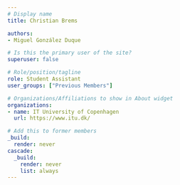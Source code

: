 ```yaml
---
# Display name
title: Christian Brems

authors:
- Miguel González Duque

# Is this the primary user of the site?
superuser: false

# Role/position/tagline
role: Student Assistant
user_groups: ["Previous Members"]

# Organizations/Affiliations to show in About widget
organizations:
- name: IT University of Copenhagen
  url: https://www.itu.dk/

# Add this to former members
_build:
  render: never
cascade:
  _build:
    render: never
    list: always
---
```

